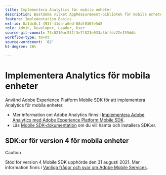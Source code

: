 ```yaml
---
title: Implementera Analytics för mobila enheter
description: Bestämma vilket AppMeasurement-bibliotek för mobila enheter som ska användas.
feature: Implementation Basics
exl-id: 8a1dc0c1-493f-41da-a0ed-08df0367e5d8
role: Admin, Developer, Leader, User
source-git-commit: 73c0210ac931f3e7f823e033a3bffdc22e159ddb
workflow-type: tm+mt
source-wordcount: '82'
ht-degree: 26%

---
```


# Implementera Analytics för mobila enheter

Använd Adobe Experience Platform Mobile SDK för att implementera Analytics för mobila enheter.

* Mer information om Adobe Analytics finns i [Implementera Adobe Analytics med Adobe Experience Platform Mobile SDK](aep-edge/mobile-sdk/overview.md).
* Läs [Mobile SDK-dokumentation](https://developer.adobe.com/client-sdks/home/) om du vill hämta och installera SDK:er.

## SDK:er för version 4 för mobila enheter

>[!CAUTION]
>
>Stöd för version 4 Mobile SDK upphörde den 31 augusti 2021. Mer information finns i [Vanliga frågor och svar om Adobe Mobile Services](https://experienceleague.adobe.com/docs/discontinued/using/mobile-services.html?lang=sv-SE).


